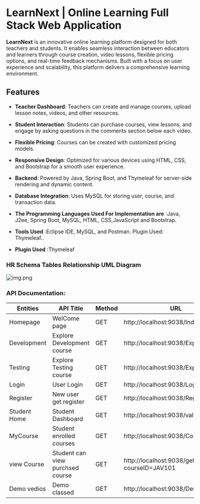 

# LearnNext | Online Learning Full Stack Web Application

**LearnNext** is an innovative online learning platform designed for both teachers and students. It enables seamless interaction between educators and learners through course creation, video lessons, flexible pricing options, and real-time feedback mechanisms. Built with a focus on user experience and scalability, this platform delivers a comprehensive learning environment.

## Features

- **Teacher Dashboard**: Teachers can create and manage courses, upload lesson notes, videos, and other resources.
- **Student Interaction**: Students can purchase courses, view lessons, and engage by asking questions in the comments section below each video.
- **Flexible Pricing**: Courses can be created with customized pricing models.
- **Responsive Design**: Optimized for various devices using HTML, CSS, and Bootstrap for a smooth user experience.
- **Backend**: Powered by Java, Spring Boot, and Thymeleaf for server-side rendering and dynamic content.
- **Database Integration**: Uses MySQL for storing user, course, and transaction data.


- **The Programming Languages Used For Implementation are**          :Java, J2ee, Spring Boot, MySQL, HTML, CSS,JavaScript and Bootstrap.
- **Tools Used**                                                     :Eclipse IDE, MySQL, and Postman. Plugin Used: Thymeleaf..
- **Plugin Used**                                                    :Thymeleaf



### HR Schema Tables Relationship UML Diagram
![img.png]()

### API Documentation:

| Entities   | API Title                                                                   | Method | URL                                                                             |
|------------|-----------------------------------------------------------------------------|--------|---------------------------------------------------------------------------------|
| Homepage   | WelCome page                                                                | GET    | http://localhost:9038/Index-1                                                   |
| Development| Explore Development course                                                  | GET    | http://localhost:9038/ExploreDev                                                |
| Testing    | Explore Testing course                                                      | GET    | http://localhost:9038/ExploreTesting                                            |
| Login      |  User Login                                                                 | GET    | http://localhost:9038/Login-1                                                   |
| Register   | New user get register                                                       | GET    | http://localhost:9038/Register-1                                                |
|Student Home| Student Dashboard                                                           | GET    | http://localhost:9038/validate                                                  |
| MyCourse   |Student enrolled courses                                                     | GET    | http://localhost:9038/Course-1                                                  |
|view Course | Student can view purchsed course                                            | GET    | http://localhost:9038/getAllCourses?courseID=JAV101                             |
| Demo vedios| Demo classed                                                                | GET    | http://localhost:9038/DemoLesson                                                  |

